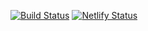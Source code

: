 [![Build Status](https://travis-ci.com/kdelalic/lunch-roulette-client.svg?token=zzzrDLkmTq4zebktZu48&branch=master)](https://travis-ci.com/kdelalic/lunch-roulette-client)
[![Netlify Status](https://api.netlify.com/api/v1/badges/12e6855b-dfd7-4a98-be8a-6992e5a934fc/deploy-status)](https://app.netlify.com/sites/lunch-roulette/deploys)